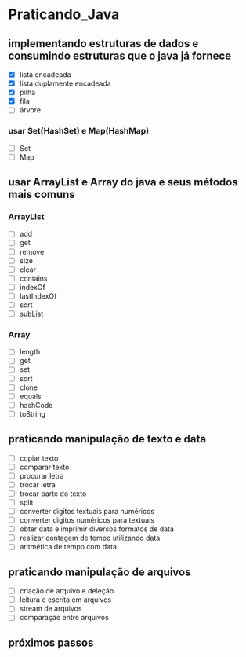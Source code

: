 # Praticando_Java

## implementando estruturas de dados e consumindo estruturas que o java já fornece
- [x] lista encadeada
- [x] lista duplamente encadeada
- [x] pilha
- [x] fila
- [ ] árvore

### usar Set(HashSet) e Map(HashMap)
- [ ] Set
- [ ] Map

## usar ArrayList e Array do java e seus métodos mais comuns

### ArrayList
- [ ] add
- [ ] get
- [ ] remove
- [ ] size
- [ ] clear
- [ ] contains
- [ ] indexOf
- [ ] lastIndexOf
- [ ] sort
- [ ] subList

### Array
- [ ] length
- [ ] get
- [ ] set
- [ ] sort
- [ ] clone
- [ ] equals
- [ ] hashCode
- [ ] toString

## praticando manipulação de texto e data
- [ ] copiar texto
- [ ] comparar texto
- [ ] procurar letra
- [ ] trocar letra
- [ ] trocar parte do texto
- [ ] split
- [ ] converter digitos textuais para numéricos
- [ ] converter digitos numéricos para textuais 
- [ ] obter data e imprimir diversos formatos de data
- [ ] realizar contagem de tempo utilizando data
- [ ] aritmética de tempo com data

## praticando manipulação de arquivos
- [ ] criação de arquivo e deleção
- [ ] leitura e escrita em arquivos
- [ ] stream de arquivos
- [ ] comparação entre arquivos

## próximos passos